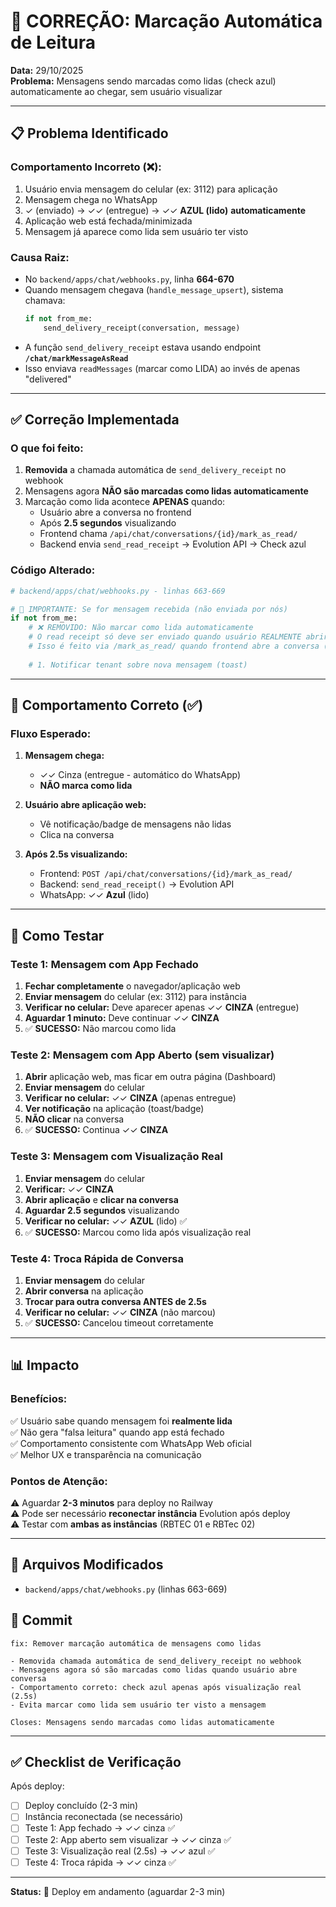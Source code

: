 # 🐛 CORREÇÃO: Marcação Automática de Leitura

**Data:** 29/10/2025  
**Problema:** Mensagens sendo marcadas como lidas (check azul) automaticamente ao chegar, sem usuário visualizar

---

## 📋 Problema Identificado

### Comportamento Incorreto (❌):
1. Usuário envia mensagem do celular (ex: 3112) para aplicação
2. Mensagem chega no WhatsApp
3. ✓ (enviado) → ✓✓ (entregue) → ✓✓ **AZUL (lido)** **automaticamente**
4. Aplicação web está fechada/minimizada
5. Mensagem já aparece como lida sem usuário ter visto

### Causa Raiz:
- No `backend/apps/chat/webhooks.py`, linha **664-670**
- Quando mensagem chegava (`handle_message_upsert`), sistema chamava:
  ```python
  if not from_me:
      send_delivery_receipt(conversation, message)
  ```
- A função `send_delivery_receipt` estava usando endpoint **`/chat/markMessageAsRead`**
- Isso enviava `readMessages` (marcar como LIDA) ao invés de apenas "delivered"

---

## ✅ Correção Implementada

### O que foi feito:
1. **Removida** a chamada automática de `send_delivery_receipt` no webhook
2. Mensagens agora **NÃO são marcadas como lidas automaticamente**
3. Marcação como lida acontece **APENAS** quando:
   - Usuário abre a conversa no frontend
   - Após **2.5 segundos** visualizando
   - Frontend chama `/api/chat/conversations/{id}/mark_as_read/`
   - Backend envia `send_read_receipt` → Evolution API → Check azul

### Código Alterado:
```python
# backend/apps/chat/webhooks.py - linhas 663-669

# 🔔 IMPORTANTE: Se for mensagem recebida (não enviada por nós)
if not from_me:
    # ❌ REMOVIDO: Não marcar como lida automaticamente
    # O read receipt só deve ser enviado quando usuário REALMENTE abrir a conversa
    # Isso é feito via /mark_as_read/ quando frontend abre a conversa (após 2.5s)
    
    # 1. Notificar tenant sobre nova mensagem (toast)
```

---

## 🎯 Comportamento Correto (✅)

### Fluxo Esperado:
1. **Mensagem chega:**
   - ✓✓ Cinza (entregue - automático do WhatsApp)
   - **NÃO marca como lida**

2. **Usuário abre aplicação web:**
   - Vê notificação/badge de mensagens não lidas
   - Clica na conversa

3. **Após 2.5s visualizando:**
   - Frontend: `POST /api/chat/conversations/{id}/mark_as_read/`
   - Backend: `send_read_receipt()` → Evolution API
   - WhatsApp: ✓✓ **Azul** (lido)

---

## 🧪 Como Testar

### Teste 1: Mensagem com App Fechado
1. **Fechar completamente** o navegador/aplicação web
2. **Enviar mensagem** do celular (ex: 3112) para instância
3. **Verificar no celular:** Deve aparecer apenas ✓✓ **CINZA** (entregue)
4. **Aguardar 1 minuto:** Deve continuar ✓✓ **CINZA**
5. ✅ **SUCESSO:** Não marcou como lida

### Teste 2: Mensagem com App Aberto (sem visualizar)
1. **Abrir** aplicação web, mas ficar em outra página (Dashboard)
2. **Enviar mensagem** do celular
3. **Verificar no celular:** ✓✓ **CINZA** (apenas entregue)
4. **Ver notificação** na aplicação (toast/badge)
5. **NÃO clicar** na conversa
6. ✅ **SUCESSO:** Continua ✓✓ **CINZA**

### Teste 3: Mensagem com Visualização Real
1. **Enviar mensagem** do celular
2. **Verificar:** ✓✓ **CINZA**
3. **Abrir aplicação** e **clicar na conversa**
4. **Aguardar 2.5 segundos** visualizando
5. **Verificar no celular:** ✓✓ **AZUL** (lido) ✅
6. ✅ **SUCESSO:** Marcou como lida após visualização real

### Teste 4: Troca Rápida de Conversa
1. **Enviar mensagem** do celular
2. **Abrir conversa** na aplicação
3. **Trocar para outra conversa ANTES de 2.5s**
4. **Verificar no celular:** ✓✓ **CINZA** (não marcou)
5. ✅ **SUCESSO:** Cancelou timeout corretamente

---

## 📊 Impacto

### Benefícios:
✅ Usuário sabe quando mensagem foi **realmente lida**  
✅ Não gera "falsa leitura" quando app está fechado  
✅ Comportamento consistente com WhatsApp Web oficial  
✅ Melhor UX e transparência na comunicação  

### Pontos de Atenção:
⚠️ Aguardar **2-3 minutos** para deploy no Railway  
⚠️ Pode ser necessário **reconectar instância** Evolution após deploy  
⚠️ Testar com **ambas as instâncias** (RBTEC 01 e RBTec 02)  

---

## 🔗 Arquivos Modificados

- `backend/apps/chat/webhooks.py` (linhas 663-669)

## 📝 Commit

```
fix: Remover marcação automática de mensagens como lidas

- Removida chamada automática de send_delivery_receipt no webhook
- Mensagens agora só são marcadas como lidas quando usuário abre conversa
- Comportamento correto: check azul apenas após visualização real (2.5s)
- Evita marcar como lida sem usuário ter visto a mensagem

Closes: Mensagens sendo marcadas como lidas automaticamente
```

---

## ✅ Checklist de Verificação

Após deploy:

- [ ] Deploy concluído (2-3 min)
- [ ] Instância reconectada (se necessário)
- [ ] Teste 1: App fechado → ✓✓ cinza ✅
- [ ] Teste 2: App aberto sem visualizar → ✓✓ cinza ✅
- [ ] Teste 3: Visualização real (2.5s) → ✓✓ azul ✅
- [ ] Teste 4: Troca rápida → ✓✓ cinza ✅

---

**Status:** 🚀 Deploy em andamento (aguardar 2-3 min)



